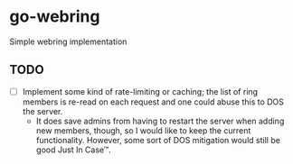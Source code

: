 <!--
SPDX-FileCopyrightText: 2021 Amolith <amolith@secluded.site>

SPDX-License-Identifier: CC0-1.0
-->

# go-webring
Simple webring implementation

## TODO
- [ ] Implement some kind of rate-limiting or caching; the list of ring members
      is re-read on each request and one could abuse this to DOS the server.
  - It does save admins from having to restart the server when adding new
    members, though, so I would like to keep the current functionality.
    However, some sort of DOS mitigation would still be good Just In Case™.
